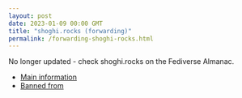 ```yaml
---
layout: post
date: 2023-01-09 00:00 GMT
title: "shoghi.rocks (forwarding)"
permalink: /forwarding-shoghi-rocks.html
---
```


No longer updated - check shoghi.rocks on the Fediverse Almanac.

* [Main information](https://www.fediversealmanac.com/api/v1/instances/shoghi.rocks)
* [Banned from](https://www.fediversealmanac.com/api/v1/instances/shoghi.rocks/banned_from)

